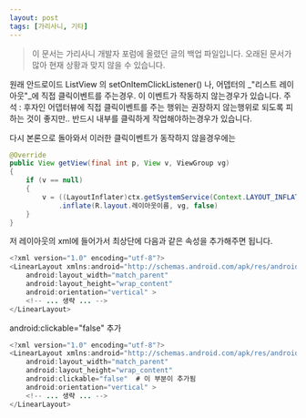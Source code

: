 ```yaml
---
layout: post
tags: [가리사니, 기타]
---
```


> 이 문서는 가리사니 개발자 포럼에 올렸던 글의 백업 파일입니다.
오래된 문서가 많아 현재 상황과 맞지 않을 수 있습니다.


원래 안드로이드 ListView 의 setOnItemClickListener() 나, 어뎁터의 _"리스트 레이아웃"_에 직접 클릭이벤트를 주는경우. 이 이벤트가 작동하지 않는경우가 있습니다.
주석 : 후자인 어뎁터뷰에 직접 클릭이벤트를 주는 행위는 권장하지 않는행위로 되도록 피하는 것이 좋지만.. 반드시 내부를 클릭하게 작업해야하는경우가 있습니다.

다시 본론으로 돌아와서 이러한 클릭이벤트가 동작하지 않을경우에는
``` java
@Override
public View getView(final int p, View v, ViewGroup vg)
{
	if (v == null)
	{
		v = ((LayoutInflater)ctx.getSystemService(Context.LAYOUT_INFLATER_SERVICE))
			.inflate(R.layout.레이아웃이름, vg, false)
	}
}
```
저 레이아웃의 xml에 들어가서 최상단에 다음과 같은 속성을 추가해주면 됩니다.
``` java
<?xml version="1.0" encoding="utf-8"?>
<LinearLayout xmlns:android="http://schemas.android.com/apk/res/android"
    android:layout_width="match_parent"
    android:layout_height="wrap_content"
    android:orientation="vertical" >
    <!-- ... 생략 ... -->
</LinearLayout>
```
android:clickable="false" 추가
``` java
<?xml version="1.0" encoding="utf-8"?>
<LinearLayout xmlns:android="http://schemas.android.com/apk/res/android"
    android:layout_width="match_parent"
    android:layout_height="wrap_content"
    android:clickable="false"  # 이 부분이 추가됨
    android:orientation="vertical" >
    <!-- ... 생략 ... -->
</LinearLayout>
```
